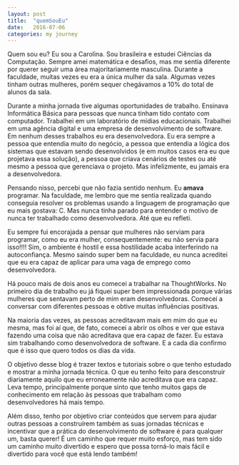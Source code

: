 ```yaml
---
layout: post
title:  "quemSouEu"
date:   2016-07-06
categories: my journey
---
```

Quem sou eu? Eu sou a Carolina. Sou brasileira e estudei Ciências da
Computação. Sempre amei matemática e desafios, mas me sentia diferente por
querer seguir uma área majoritariamente masculina. Durante a faculdade, muitas
vezes eu era a única mulher da sala. Algumas vezes tinham outras mulheres,
porém sequer chegávamos a 10% do total de alunos da sala.

Durante a minha jornada tive algumas oportunidades de trabalho. Ensinava
Informática Básica para pessoas que nunca tinham tido contato com computador.
Trabalhei em um laboratório de mídias educacionais. Trabalhei em uma agência
digital e uma empresa de desenvolvimento de software. Em nenhum desses
trabalhos eu era desenvolvedora. Eu era sempre a pessoa que entendia muito do
negócio, a pessoa que entendia a lógica dos sistemas que estavam sendo
desenvolvidos (e em muitos casos era eu que projetava essa solução), a pessoa
que criava cenários de testes ou até mesmo a pessoa que gerenciava o projeto.
Mas infelizmente, eu jamais era a desenvolvedora.

Pensando nisso, percebi que não fazia sentido nenhum. Eu **amava** programar.
Na faculdade, me lembro que me sentia realizada quando conseguia resolver os
problemas usando a linguagem de programação que eu mais gostava: C. Mas nunca
tinha parado para entender o motivo de nunca ter trabalhado como
desenvolvedora. Até que eu refleti.

Eu sempre fui encorajada a pensar que mulheres não serviam para programar, como
eu era mulher, consequentemente: eu não servia para isso!!!! Sim, o ambiente é
hostil e essa hostilidade acaba interferindo na autoconfiança. Mesmo saindo
super bem na faculdade, eu nunca acreditei que eu era capaz de
aplicar para uma vaga de emprego como desenvolvedora.

Há pouco mais de dois anos eu comecei a trabalhar na ThoughtWorks. No primeiro
dia de trabalho eu já fiquei super bem impressionada porque várias mulheres que
sentavam perto de mim eram desenvolvedoras. Comecei a conversar com diferentes
pessoas e obtive muitas influências positivas.

Na maioria das vezes, as pessoas acreditavam mais em mim do que eu mesma, mas
foi aí que, de fato, comecei a abrir os olhos e ver que estava fazendo uma
coisa que não acreditava que era capaz de fazer. Eu estava sim trabalhando como
desenvolvedora de software. E a cada dia confirmo que é isso que quero todos os
dias da vida.

O objetivo desse blog é trazer textos e tutoriais sobre o que tenho estudado e
mostrar a minha jornada técnica. O que eu tenho feito para desconstruir
diariamente aquilo que eu erroneamente não acreditava que era capaz. Leva
tempo, principalmente porque sinto que tenho muitos gaps de conhecimento em
relação às pessoas que trabalham como desenvolvedores há mais tempo.

Além disso, tenho por objetivo criar conteúdos que servem para ajudar outras
pessoas a construírem também as suas jornadas técnicas e incentivar que a
prática do desenvolvimento de software é para qualquer um, basta querer! É um
caminho que requer muito esforço, mas tem sido um caminho muito divertido e
espero que possa torná-lo mais fácil e divertido para você que está lendo
também!

